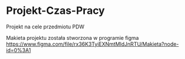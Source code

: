 # Projekt-Czas-Pracy
Projekt na cele przedmiotu PDW

Makieta projektu została stworzona w programie figma
https://www.figma.com/file/rx36K3TyiEXNmtMIdJnRTU/Makieta?node-id=0%3A1
